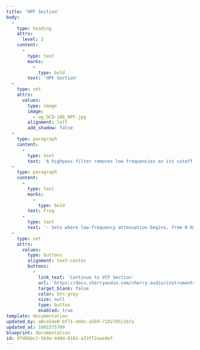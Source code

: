 ```yaml
---
title: 'HPF Section'
body:
  -
    type: heading
    attrs:
      level: 2
    content:
      -
        type: text
        marks:
          -
            type: bold
        text: 'HPF Section'
  -
    type: set
    attrs:
      values:
        type: image
        image:
          - ug_DCO-106_HPF.jpg
        alignment: left
        add_shadow: false
  -
    type: paragraph
    content:
      -
        type: text
        text: 'A highpass filter removes low frequencies as its cutoff frequency setting is increased, resulting in a thinning out of sound. The highpass filter section is a simple, non voltage-controlled affair, and acts more like a thickness control than a full-fledged filter. '
  -
    type: paragraph
    content:
      -
        type: text
        marks:
          -
            type: bold
        text: Freq
      -
        type: text
        text: '- Sets where low-frequency attenuation begins, from 0 Hz to 800 Hz.'
  -
    type: set
    attrs:
      values:
        type: buttons
        alignment: text-center
        buttons:
          -
            link_text: 'Continue to VCF Section'
            url: 'https://docs.cherryaudio.com/cherry-audio/instruments/dco-106/vcf-section'
            target_blank: false
            color: btn-grey
            size: null
            type: button
            enabled: true
template: documentation
updated_by: a0ce54e0-bf71-4d4c-a5b9-7182705c1bfa
updated_at: 1601575709
blueprint: documentation
id: 97d6bbc1-5b9a-440d-8101-a33ff2aaedef
---
```

